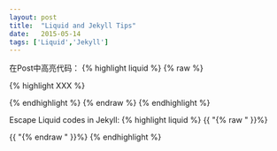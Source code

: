 ```yaml
---
layout: post
title:  "Liquid and Jekyll Tips"
date:   2015-05-14
tags: ['Liquid','Jekyll']
---
```


在Post中高亮代码：
{% highlight liquid %}
{% raw %}
<!--XXX is the language that supported in Pygments or Rouge-->
{% highlight XXX %}
<!--Code snippet-->
{% endhighlight %}
{% endraw %}
{% endhighlight %}

Escape Liquid codes in Jekyll:
{% highlight liquid %}
{{ "{% raw " }}%}
<!--some codes-->
{{ "{% endraw " }}%}
{% endhighlight %}